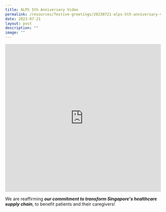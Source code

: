 ```yaml
---
title: ALPS 5th Anniversary Video
permalink: /resources/festive-greetings/20230721-alps-5th-anniversary-video/
date: 2023-07-21
layout: post
description: ""
image: ""
---
```

<iframe allow="autoplay; clipboard-write; encrypted-media; picture-in-picture; web-share" allowfullscreen="true" frameborder="0" scrolling="no" style="border:none;overflow:hidden" height="480" width="100%" src="https://www.facebook.com/plugins/video.php?height=314&amp;href=https%3A%2F%2Fwww.facebook.com%2Falpshealthcaresupplychain%2Fvideos%2F3736945356629243%2F&amp;show_text=false&amp;width=560&amp;t=0"></iframe>

We are reaffirming ***our commitment to transform Singapore's healthcare supply chain***, to benefit patients and their caregivers!